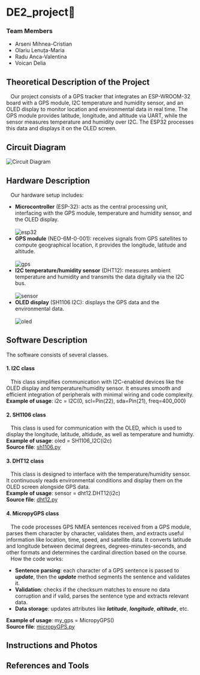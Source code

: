 # DE2_project🤍

### Team Members
- Arseni Mihnea-Cristian
- Olariu Lenuța-Maria
- Radu Anca-Valentina
- Voican Delia

## Theoretical Description of the Project
  &nbsp;&nbsp;&nbsp;Our project consists of a GPS tracker that integrates an ESP-WROOM-32 board with a GPS module, I2C temperature and humidity sensor, and an OLED display to monitor location and environmental data in real time. The GPS module provides latitude, longitude, and altitude via UART, while the sensor measures temperature and humidity over I2C. The ESP32 processes this data and displays it on the OLED screen.

## Circuit Diagram
![Circuit Diagram](https://github.com/Mihnea323/DE2_project/blob/main/images/diagram.png)

## Hardware Description
  &nbsp;&nbsp;&nbsp;Our hardware setup includes:
  - **Microcontroller** (ESP-32): acts as the central processing unit, interfacing with the GPS module, temperature and humidity sensor, and the OLED display. <br> <br>
    ![esp32](https://github.com/Mihnea323/DE2_project/blob/main/images/esp32.jpg)
  - **GPS module** (NEO-6M-0-001): receives signals from GPS satellites to compute geographical location, it provides the longitude, latitude and altitude. <br> <br>
    ![gps](https://github.com/Mihnea323/DE2_project/blob/main/images/gps.jpg)
  - **I2C temperature/humidity sensor** (DHT12): measures ambient temperature and humidity and transmits the data digitally via the I2C bus. <br> <br>
    ![sensor](https://github.com/Mihnea323/DE2_project/blob/main/images/sensor.jpg)
  - **OLED display** (SH1106 I2C): displays the GPS data and the environmental data. <br> <br>
    ![oled](https://github.com/Mihnea323/DE2_project/blob/main/images/oled.jpeg)

## Software Description
The software consists of several classes.

#### 1. I2C class
   &nbsp;&nbsp;&nbsp;This class simplifies communication with I2C-enabled devices like the OLED display and temperature/humidity sensor. It ensures smooth and efficient integration of peripherals with minimal wiring and code complexity. <br>
   **Example of usage**: i2c = I2C(0, scl=Pin(22), sda=Pin(21), freq=400_000)
#### 2. SH1106 class
   &nbsp;&nbsp;&nbsp;This class is used for communication with the OLED, which is used to display the longitude, latitude, altidude, as well as temperature and humidty. <br>
    **Example of usage**: oled = SH1106_I2C(i2c) <br>
    **Source file**: [sh1106.py](https://github.com/Mihnea323/DE2_project/blob/main/src/sh1106.py)
#### 3. DHT12 class
   &nbsp;&nbsp;&nbsp;This class is designed to interface with the temperature/humidity sensor. It continuously reads environmental conditions and display them on the OLED screen alongside GPS data. <br>
    **Example of usage**: sensor = dht12.DHT12(i2c) <br>
    **Source file**: [dht12.py](https://github.com/Mihnea323/DE2_project/blob/main/src/dht12.py)
#### 4. MicropyGPS class
   &nbsp;&nbsp;&nbsp;The code processes GPS NMEA sentences received from a GPS module, parses them character by character, validates them, and extracts useful information like location, time, speed, and satellite data. It converts latitude and longitude between decimal degrees, degrees-minutes-seconds, and other formats and determines the cardinal direction based on the course. <br>
   &nbsp;&nbsp;&nbsp;How the code works:
   - **Sentence parsing**: each character of a GPS sentence is passed to ***update***, then the ***update*** method segments the sentence and validates it.
   - **Validation**: checks if the checksum matches to ensure no data corruption and if valid, parses the sentence type and extracts relevant data.
   - **Data storage**: updates attributes like ***latitude***, ***longitude***, ***altitude***, etc. <br>
   
 **Example of usage**: my_gps = MicropyGPS() <br>
 **Source file**: [micropyGPS.py](https://github.com/Mihnea323/DE2_project/blob/main/src/micropyGPS.py)

## Instructions and Photos

## References and Tools

